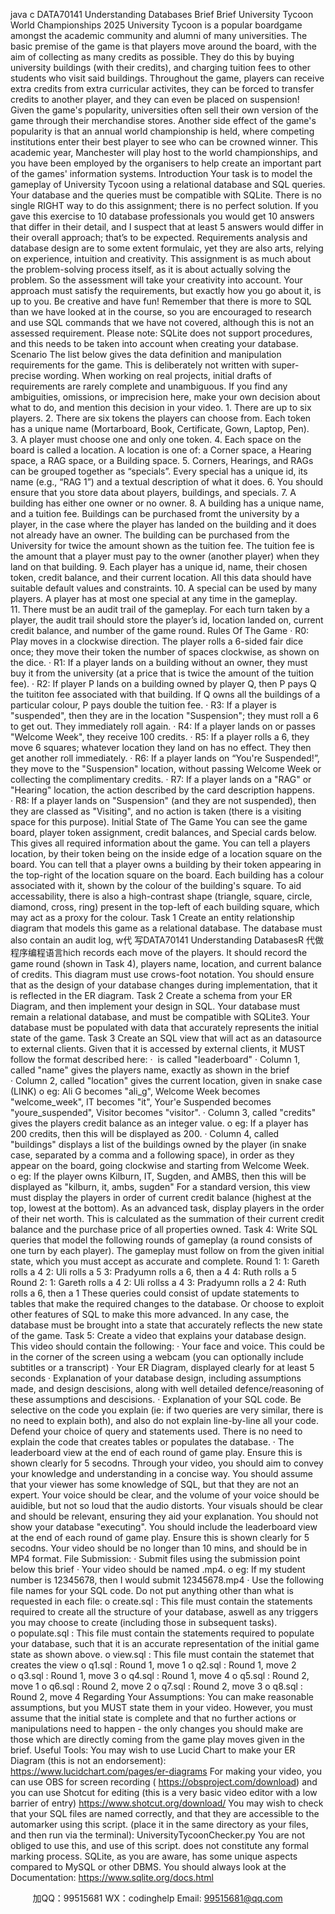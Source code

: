 java c
DATA70141 Understanding Databases
Brief 
Brief 
University Tycoon World Championships 2025 
University Tycoon is a popular boardgame amongst the academic community and alumni of many universities. The basic premise of the game is that players move around the board, with the aim of collecting as many credits as possible. They do this by buying university buildings (with their credits), and charging tuition fees to other students who visit said buildings. Throughout the game, players can receive extra credits from extra curricular activites, they can be forced to transfer credits to another player, and they can even be placed on suspension!
Given the game's popularity, universities often sell their own version of the game through their merchandise stores. Another side effect of the game's popularity is that an annual world championship is held, where competing institutions enter their best player to see who can be crowned winner.
This academic year, Manchester will play host to the world championships, and you have been employed by the organisers to help create an important part of the games' information systems.
Introduction 
Your task is to model the gameplay of University Tycoon using a relational database and SQL queries. Your database and the queries must be compatible with SQLite.
There is no single RIGHT way to do this assignment; there is no perfect solution. If you gave this exercise to 10 database professionals you would get 10 answers that differ in their detail, and I suspect that at least 5 answers would differ in their overall approach; that’s to be expected.
Requirements analysis and database design are to some extent formulaic, yet they are also arts, relying on experience, intuition and creativity. This assignment is as much about the problem-solving process itself, as it is about actually solving the problem. So the assessment will take your creativity into account. Your approach must satisfy the requirements, but exactly how you go about it, is up to you. Be creative and have fun!
Remember that there is more to SQL than we have looked at in the course, so you are encouraged to research and use SQL commands that we have not covered, although this is not an assessed requirement. Please note: SQLite does not support procedures, and this needs to be taken into account when creating your database.
Scenario 
The list below gives the data definition and manipulation requirements for the game. This is deliberately not written with super-precise wording. When working on real projects, initial drafts of requirements are rarely complete and unambiguous. If you find any ambiguities, omissions, or imprecision here, make your own decision about what to do, and mention this decision in your video.
1. There are up to six players.
2. There are six tokens the players can choose from. Each token has a unique name (Mortarboard, Book, Certificate, Gown, Laptop, Pen).
3. A player must choose one and only one token.
4. Each space on the board is called a location. A location is one of: a Corner space, a Hearing space, a RAG space, or a Building space.
5. Corners, Hearings, and RAGs can be grouped together as “specials”. Every special has a unique id, its name (e.g., “RAG 1”) and a textual description of what it does.
6. You should ensure that you store data about players, buildings, and specials.
7. A building has either one owner or no owner.
8. A building has a unique name, and a tuition fee. Buildings can be purchased fromt the university by a player, in the case where the player has landed on the building and it does not already have an owner. The building can be purchased from the University for twice the amount shown as the tuition fee. The tuition fee is the amount that a player must pay to the owner (another player) when they land on that building.
9. Each player has a unique id, name, their chosen token, credit balance, and their current location. All this data should have suitable default values and constraints.
10. A special can be used by many players. A player has at most one special at any time in the gameplay.
11. There must be an audit trail of the gameplay. For each turn taken by a player, the audit trail should store the player’s id, location landed on, current credit balance, and number of the game round.
Rules Of The Game 
· R0: Play moves in a clockwise direction. The player rolls a 6-sided fair dice once; they move their token the number of spaces clockwise, as shown on the dice.
· R1: If a player lands on a building without an owner, they must buy it from the university (at a price that is twice the amount of the tuition fee).
· R2: If player P lands on a building owned by player Q, then P pays Q the tuititon fee associated with that building. If Q owns all the buildings of a particular colour, P pays double the tuition fee.
· R3: If a player is "suspended", then they are in the location "Suspension"; they must roll a 6 to get out. They immediately roll again.
· R4: If a player lands on or passes "Welcome Week", they receive 100 credits.
· R5: If a player rolls a 6, they move 6 squares; whatever location they land on has no effect. They then get another roll immediately.
· R6: If a player lands on “You're Suspended!”, they move to the "Suspension" location, without passing Welcome Week or collecting the complimentary credits.
· R7: If a player lands on a "RAG" or "Hearing" location, the action described by the card description happens.
· R8: If a player lands on "Suspension" (and they are not suspended), then they are classed as "Visiting", and no action is taken (there is a visiting space for this purpose).
Initial State of The Game 
You can see the game board, player token assignment, credit balances, and Special cards below. This gives all required information about the game.
You can tell a players location, by their token being on the inside edge  of a location square on the board.
You can tell that a player owns a building by their token appearing in the top-right of the location square on the board.
Each building has a colour associated with it, shown by the colour of the building's square. To aid accessability, there is also a high-contrast shape (triangle, square, circle, diamond, cross, ring) present in the top-left of each building square, which may act as a proxy for the colour.
Task 1 
Create an entity relationship diagram that models this game as a relational database. The database must also contain an audit log, w代 写DATA70141 Understanding DatabasesR
代做程序编程语言hich records each move of the players. It should record the game round (shown in Task 4), players name, location, and current balance of credits. This diagram must use crows-foot notation. You should ensure that as the design of your database changes during implementation, that it is reflected in the ER diagram.
Task 2 
Create a schema from your ER Diagram, and then implement your design in SQL. Your database must remain a relational database, and must be compatible with SQLite3. Your database must be populated with data that accurately represents the initial state of the game.
Task 3 
Create an SQL view that will act as an datasource to external clients. Given that it is accessed by external clients, it MUST follow the format described here:
·  is called "leaderboard"
· Column 1, called "name" gives the players name, exactly as shown in the brief
· Column 2, called "location" gives the current location, given in snake case (LINK)
o eg: Ali G becomes "ali_g", Welcome Week becomes "welcome_week", IT becomes "it", Your'e Suspended becomes "youre_suspended", Visitor becomes "visitor".
· Column 3, called "credits" gives the players credit balance as an integer value.
o eg: If a player has 200 credits, then this will be displayed as 200.
· Column 4, called "buildings" displays a list of the buildings owned by the player (in snake case, separated by a comma and a following space), in order as they appear on the board, going clockwise and starting from Welcome Week.
o eg: If the player owns Kilburn, IT, Sugden, and AMBS, then this will be displayed as "kilburn, it, ambs, sugden"
For a standard version, this view must display the players in order of current credit balance (highest at the top, lowest at the bottom).
As an advanced task, display players in the order of their net worth. This is calculated as the summation of their current credit balance and the purchase price of all properties owned.
Task 4: 
Write SQL queries that model the following rounds of gameplay (a round consists of one turn by each player). The gameplay must follow on from the given initial state, which you must accept as accurate and complete.
Round 1:
1: Gareth rolls a 4
2: Uli rolls a 5
3: Pradyumn rolls a 6, then a 4
4: Ruth rolls a 5
Round 2:
1: Gareth rolls a 4
2: Uli rollss a 4
3: Pradyumn rolls a 2
4: Ruth rolls a 6, then a 1
These queries could consist of update statements to tables that make the required changes to the database. Or choose to exploit other features of SQL to make this more advanced.
In any case, the database must be brought into a state that accurately reflects the new state of the game.
Task 5: 
Create a video that explains your database design. This video should contain the following:
· Your face and voice. This could be in the corner of the screen using a webcam (you can optionally include subtitles or a transcript)
· Your ER Diagram, displayed clearly for at least 5 seconds
· Explanation of your database design, including assumptions made, and design descisions, along with well detailed defence/reasoning of these assumptions and descisions.
· Explanation of your SQL code. Be selective on the code you explain (ie: if two queries are very similar, there is no need to explain both), and also do not explain line-by-line all your code. Defend your choice of query and statements used. There is no need to explain the code that creates tables or populates the database.
· The leaderboard view at the end of each round of game play. Ensure this is shown clearly for 5 secodns.
Through your video, you should aim to convey your knowledge and understanding in a concise way. You should assume that your viewer has some knowledge of SQL, but that they are not an expert. Your voice should be clear, and the volume of your voice should be auidible, but not so loud that the audio distorts. Your visuals should be clear and should be relevant, ensuring they aid your explanation. 
You should not show your database "executing".
You should include the leaderboard view at the end of each round of game play. Ensure this is shown clearly for 5 secodns.
Your video should be no longer than 10 mins, and should be in MP4 format.
File Submission: 
· Submit files using the submission point below this brief
· Your video should be named .mp4.
o eg: If my student number is 12345678, then I would submit 12345678.mp4
· Use the following file names for your SQL code. Do not put anything other than what is requested in each file:
o create.sql : This file must contain the statements required to create all the structure of your database, aswell as any triggers you may choose to create (including those in subsequent tasks).\
o populate.sql : This file must contain the statements required to populate your database, such that it is an accurate representation of the initial game state as shown above.
o view.sql : This file must contain the statemet that creates the view
o q1.sql : Round 1, move 1
o q2.sql : Round 1, move 2
o q3.sql : Round 1, move 3
o q4.sql : Round 1, move 4
o q5.sql : Round 2, move 1
o q6.sql : Round 2, move 2
o q7.sql : Round 2, move 3
o q8.sql : Round 2, move 4
Regarding Your Assumptions: 
You can make reasonable assumptions, but you MUST state them in your video.
However, you must assume that the initial state is complete and that no further actions or manipulations need to happen - the only changes you should make are those which are directly coming from the game play moves given in the brief.
Useful Tools: 
You may wish to use Lucid Chart to make your ER Diagram (this is not an endorsement): https://www.lucidchart.com/pages/er-diagrams 
For making your video, you can use OBS for screen recording ( https://obsproject.com/download) and you can use Shotcut for editing (this is a very basic video editor with a low barrier of entry) https://www.shotcut.org/download/ 
You may wish to check that your SQL files are named correctly, and that they are accessible to the automarker using this script. (place it in the same directory as your files, and then run via the terminal): 
UniversityTycoonChecker.py
You are not obliged to use this, and use of this script. does not constitute any formal marking process. 
SQLite, as you are aware, has some unique aspects compared to MySQL or other DBMS. You should always look at the Documentation: https://www.sqlite.org/docs.html 



         
加QQ：99515681  WX：codinghelp  Email: 99515681@qq.com
